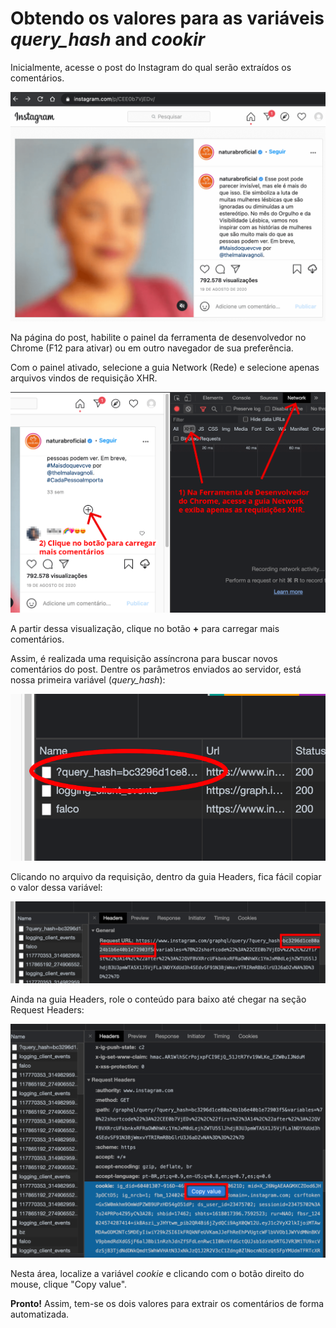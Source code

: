 # Obtendo os valores para as variáveis *query_hash* and *cookir* 

Inicialmente, acesse o post do Instagram do qual serão extraídos os comentários.

![Instagram post](assets/img/01-more-comments-button.png)

Na página do post, habilite o painel da ferramenta de desenvolvedor no Chrome (F12 para ativar) ou em outro navegador de sua preferência.

Com o painel ativado, selecione a guia Network (Rede) e selecione apenas arquivos vindos de requisição XHR.

![Developer tools](assets/img/02-developer-tools.png)

A partir dessa visualização, clique no botão **+** para carregar mais comentários.

Assim, é realizada uma requisição assíncrona para buscar novos comentários do post. Dentre os parâmetros enviados ao servidor, está nossa primeira variável (*query_hash*):

![Requisição para buscar comentários](assets/img/03-graphql-request.png)

Clicando no arquivo da requisição, dentro da guia Headers, fica fácil copiar o valor dessa variável:

![Copiando query_hash](assets/img/04-query_hash.png)

Ainda na guia Headers, role o conteúdo para baixo até chegar na seção Request Headers:

![Copiando o valor de cookie](assets/img/05-cookie.png)

Nesta área, localize a variável *cookie* e clicando com o botão direito do mouse, clique "Copy value".

**Pronto!** Assim, tem-se os dois valores para extrair os comentários de forma automatizada.